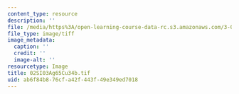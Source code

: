 ```yaml
---
content_type: resource
description: ''
file: /media/https%3A/open-learning-course-data-rc.s3.amazonaws.com/3-094-materials-in-human-experience-spring-2004/ab6f84b876cfa42f443f49e349ed7018_02SI03Ag65Cu34b.tif
file_type: image/tiff
image_metadata:
  caption: ''
  credit: ''
  image-alt: ''
resourcetype: Image
title: 02SI03Ag65Cu34b.tif
uid: ab6f84b8-76cf-a42f-443f-49e349ed7018
---
```

